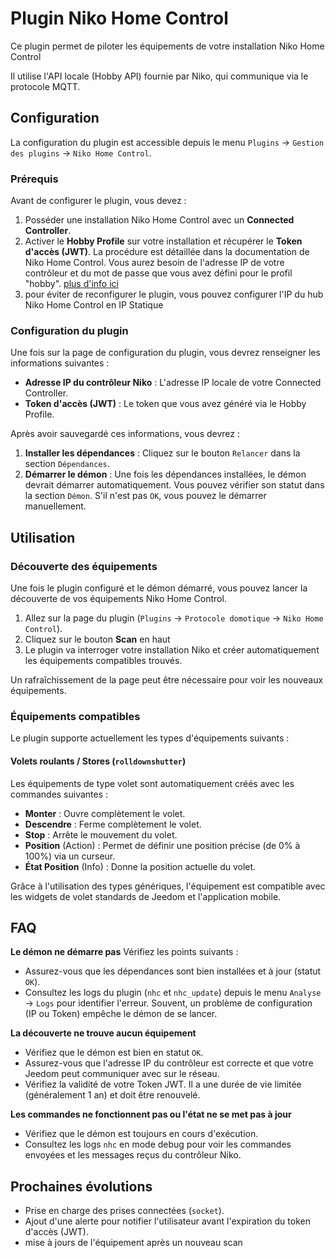 # Plugin Niko Home Control

Ce plugin permet de piloter les équipements de votre installation Niko Home Control

Il utilise l'API locale (Hobby API) fournie par Niko, qui communique via le protocole MQTT.

## Configuration

La configuration du plugin est accessible depuis le menu `Plugins` → `Gestion des plugins` → `Niko Home Control`.

### Prérequis

Avant de configurer le plugin, vous devez :
1.  Posséder une installation Niko Home Control avec un **Connected Controller**.
2.  Activer le **Hobby Profile** sur votre installation et récupérer le **Token d'accès (JWT)**. La procédure est détaillée dans la documentation de Niko Home Control. Vous aurez besoin de l'adresse IP de votre contrôleur et du mot de passe que vous avez défini pour le profil "hobby". [plus d'info ici](https://guide.niko.eu/fr/smnhc2/lv/hobby-api#)
3.  pour éviter de reconfigurer le plugin, vous pouvez configurer l'IP du hub Niko Home Control en IP Statique

### Configuration du plugin

Une fois sur la page de configuration du plugin, vous devrez renseigner les informations suivantes :

-   **Adresse IP du contrôleur Niko** : L'adresse IP locale de votre Connected Controller.
-   **Token d'accès (JWT)** : Le token que vous avez généré via le Hobby Profile.

Après avoir sauvegardé ces informations, vous devrez :
1.  **Installer les dépendances** : Cliquez sur le bouton `Relancer` dans la section `Dépendances`.
2.  **Démarrer le démon** : Une fois les dépendances installées, le démon devrait démarrer automatiquement. Vous pouvez vérifier son statut dans la section `Démon`. S'il n'est pas `OK`, vous pouvez le démarrer manuellement.

## Utilisation

### Découverte des équipements

Une fois le plugin configuré et le démon démarré, vous pouvez lancer la découverte de vos équipements Niko Home Control.

1.  Allez sur la page du plugin (`Plugins` → `Protocole domotique` → `Niko Home Control`).
2.  Cliquez sur le bouton **Scan** en haut
3.  Le plugin va interroger votre installation Niko et créer automatiquement les équipements compatibles trouvés.

Un rafraîchissement de la page peut être nécessaire pour voir les nouveaux équipements.

### Équipements compatibles

Le plugin supporte actuellement les types d'équipements suivants :

#### Volets roulants / Stores (`rolldownshutter`)

Les équipements de type volet sont automatiquement créés avec les commandes suivantes :
-   **Monter** : Ouvre complètement le volet.
-   **Descendre** : Ferme complètement le volet.
-   **Stop** : Arrête le mouvement du volet.
-   **Position** (Action) : Permet de définir une position précise (de 0% à 100%) via un curseur.
-   **État Position** (Info) : Donne la position actuelle du volet.

Grâce à l'utilisation des types génériques, l'équipement est compatible avec les widgets de volet standards de Jeedom et l'application mobile.

## FAQ

**Le démon ne démarre pas**
Vérifiez les points suivants :
- Assurez-vous que les dépendances sont bien installées et à jour (statut `OK`).
- Consultez les logs du plugin (`nhc` et `nhc_update`) depuis le menu `Analyse` → `Logs` pour identifier l'erreur. Souvent, un problème de configuration (IP ou Token) empêche le démon de se lancer.

**La découverte ne trouve aucun équipement**
- Vérifiez que le démon est bien en statut `OK`.
- Assurez-vous que l'adresse IP du contrôleur est correcte et que votre Jeedom peut communiquer avec sur le réseau.
- Vérifiez la validité de votre Token JWT. Il a une durée de vie limitée (généralement 1 an) et doit être renouvelé.

**Les commandes ne fonctionnent pas ou l'état ne se met pas à jour**
- Vérifiez que le démon est toujours en cours d'exécution.
- Consultez les logs `nhc` en mode debug pour voir les commandes envoyées et les messages reçus du contrôleur Niko.


## Prochaines évolutions
-   Prise en charge des prises connectées (`socket`).
-   Ajout d'une alerte pour notifier l'utilisateur avant l'expiration du token d'accès (JWT).
-   mise à jours de l'équipement après un nouveau scan
